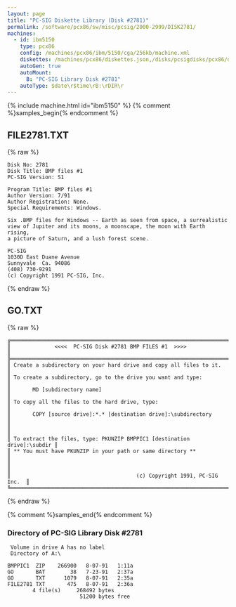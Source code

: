 ```yaml
---
layout: page
title: "PC-SIG Diskette Library (Disk #2781)"
permalink: /software/pcx86/sw/misc/pcsig/2000-2999/DISK2781/
machines:
  - id: ibm5150
    type: pcx86
    config: /machines/pcx86/ibm/5150/cga/256kb/machine.xml
    diskettes: /machines/pcx86/diskettes.json,/disks/pcsigdisks/pcx86/diskettes.json
    autoGen: true
    autoMount:
      B: "PC-SIG Library Disk #2781"
    autoType: $date\r$time\rB:\rDIR\r
---
```


{% include machine.html id="ibm5150" %}
{% comment %}samples_begin{% endcomment %}

## FILE2781.TXT

{% raw %}
```
Disk No: 2781
Disk Title: BMP files #1
PC-SIG Version: S1

Program Title: BMP files #1
Author Version: 7/91
Author Registration: None.
Special Requirements: Windows.

Six .BMP files for Windows -- Earth as seen from space, a surrealistic
view of Jupiter and its moons, a moonscape, the moon with Earth rising,
a picture of Saturn, and a lush forest scene.

PC-SIG
1030D East Duane Avenue
Sunnyvale  Ca. 94086
(408) 730-9291
(c) Copyright 1991 PC-SIG, Inc.
```
{% endraw %}

## GO.TXT

{% raw %}
```
╔═════════════════════════════════════════════════════════════════════════╗
║              <<<<  PC-SIG Disk #2781 BMP FILES #1  >>>>                 ║
╠═════════════════════════════════════════════════════════════════════════╣
║ Create a subdirectory on your hard drive and copy all files to it.      ║
║ To create a subdirectory, go to the drive you want and type:            ║
║       MD [subdirectory name]                                            ║
║ To copy all the files to the hard drive, type:                          ║
║       COPY [source drive]:*.* [destination drive]:\subdirectory         ║
║                                                                         ║
║ To extract the files, type: PKUNZIP BMPPIC1 [destination drive]:\subdir ║
║ ** You must have PKUNZIP in your path or same directory **              ║
║                                                                         ║
║                                        (c) Copyright 1991, PC-SIG Inc.  ║
╚═════════════════════════════════════════════════════════════════════════╝
```
{% endraw %}

{% comment %}samples_end{% endcomment %}

### Directory of PC-SIG Library Disk #2781

     Volume in drive A has no label
     Directory of A:\

    BMPPIC1  ZIP    266900   8-07-91   1:11a
    GO       BAT        38   7-23-91   2:37a
    GO       TXT      1079   8-07-91   2:35a
    FILE2781 TXT       475   8-07-91   2:36a
            4 file(s)     268492 bytes
                           51200 bytes free
